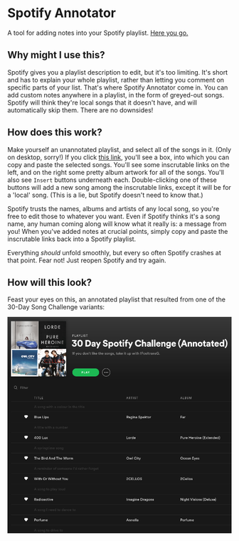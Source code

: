 # Spotify Annotator
A tool for adding notes into your Spotify playlist. [Here you go.](https://IFcoltransG.github.io/spotify-annotator)

## Why might I use this?
Spotify gives you a playlist description to edit, but it's too limiting. It's short and has to explain your whole playlist, rather than letting you comment on specific parts of your list. That's where Spotify Annotator come in. You can add custom notes anywhere in a playlist, in the form of greyed-out songs. Spotify will think they're local songs that it doesn't have, and will automatically skip them. There are no downsides!

## How does this work?
Make yourself an unannotated playlist, and select all of the songs in it. (Only on desktop, sorry!) If you click [this link](https://IFcoltransG.github.io/spotify-annotator), you'll see a box, into which you can copy and paste the selected songs. You'll see some inscrutable links on the left, and on the right some pretty album artwork for all of the songs. You'll also see `Insert` buttons underneath each. Double-clicking one of these buttons will add a new song among the inscrutable links, except it will be for a 'local' song. (This is a lie, but Spotify doesn't need to know that.)

Spotify trusts the names, albums and artists of any local song, so you're free to edit those to whatever you want. Even if Spotify thinks it's a song name, any human coming along will know what it really is: a message from you! When you've added notes at crucial points, simply copy and paste the inscrutable links back into a Spotify playlist.

Everything *should* unfold smoothly, but every so often Spotify crashes at that point. Fear not! Just reopen Spotify and try again.

## How will this look?
Feast your eyes on this, an annotated playlist that resulted from one of the 30-Day Song Challenge variants:

![An example playlist with neat annotations](/example-annotated-playlist.png "Annotated playlist")
